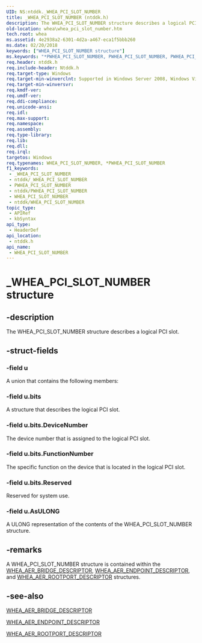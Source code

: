 ```yaml
---
UID: NS:ntddk._WHEA_PCI_SLOT_NUMBER
title: _WHEA_PCI_SLOT_NUMBER (ntddk.h)
description: The WHEA_PCI_SLOT_NUMBER structure describes a logical PCI slot.
old-location: whea\whea_pci_slot_number.htm
tech.root: whea
ms.assetid: 4e2938a2-6301-4d2a-a467-eca1f5bbb260
ms.date: 02/20/2018
keywords: ["WHEA_PCI_SLOT_NUMBER structure"]
ms.keywords: "*PWHEA_PCI_SLOT_NUMBER, PWHEA_PCI_SLOT_NUMBER, PWHEA_PCI_SLOT_NUMBER structure pointer [WHEA Drivers and Applications], WHEA_PCI_SLOT_NUMBER, WHEA_PCI_SLOT_NUMBER structure [WHEA Drivers and Applications], _WHEA_PCI_SLOT_NUMBER, ntddk/PWHEA_PCI_SLOT_NUMBER, ntddk/WHEA_PCI_SLOT_NUMBER, whea.whea_pci_slot_number, whearef_6999e061-3501-48fe-bd6c-383493056665.xml"
req.header: ntddk.h
req.include-header: Ntddk.h
req.target-type: Windows
req.target-min-winverclnt: Supported in Windows Server 2008, Windows Vista SP1, and later versions of Windows.
req.target-min-winversvr: 
req.kmdf-ver: 
req.umdf-ver: 
req.ddi-compliance: 
req.unicode-ansi: 
req.idl: 
req.max-support: 
req.namespace: 
req.assembly: 
req.type-library: 
req.lib: 
req.dll: 
req.irql: 
targetos: Windows
req.typenames: WHEA_PCI_SLOT_NUMBER, *PWHEA_PCI_SLOT_NUMBER
f1_keywords:
 - _WHEA_PCI_SLOT_NUMBER
 - ntddk/_WHEA_PCI_SLOT_NUMBER
 - PWHEA_PCI_SLOT_NUMBER
 - ntddk/PWHEA_PCI_SLOT_NUMBER
 - WHEA_PCI_SLOT_NUMBER
 - ntddk/WHEA_PCI_SLOT_NUMBER
topic_type:
 - APIRef
 - kbSyntax
api_type:
 - HeaderDef
api_location:
 - ntddk.h
api_name:
 - WHEA_PCI_SLOT_NUMBER
---
```


# _WHEA_PCI_SLOT_NUMBER structure


## -description

The WHEA_PCI_SLOT_NUMBER structure describes a logical PCI slot.

## -struct-fields

### -field u

A union that contains the following members:

### -field u.bits

A structure that describes the logical PCI slot.

### -field u.bits.DeviceNumber

The device number that is assigned to the logical PCI slot.

### -field u.bits.FunctionNumber

The specific function on the device that is located in the logical PCI slot.

### -field u.bits.Reserved

Reserved for system use.

### -field u.AsULONG

A ULONG representation of the contents of the WHEA_PCI_SLOT_NUMBER structure.

## -remarks

A WHEA_PCI_SLOT_NUMBER structure is contained within the <a href="https://docs.microsoft.com/windows-hardware/drivers/ddi/ntddk/ns-ntddk-_whea_aer_bridge_descriptor">WHEA_AER_BRIDGE_DESCRIPTOR</a>, <a href="https://docs.microsoft.com/windows-hardware/drivers/ddi/ntddk/ns-ntddk-_whea_aer_endpoint_descriptor">WHEA_AER_ENDPOINT_DESCRIPTOR</a>, and <a href="https://docs.microsoft.com/windows-hardware/drivers/ddi/ntddk/ns-ntddk-_whea_aer_rootport_descriptor">WHEA_AER_ROOTPORT_DESCRIPTOR</a> structures.

## -see-also

<a href="https://docs.microsoft.com/windows-hardware/drivers/ddi/ntddk/ns-ntddk-_whea_aer_bridge_descriptor">WHEA_AER_BRIDGE_DESCRIPTOR</a>



<a href="https://docs.microsoft.com/windows-hardware/drivers/ddi/ntddk/ns-ntddk-_whea_aer_endpoint_descriptor">WHEA_AER_ENDPOINT_DESCRIPTOR</a>



<a href="https://docs.microsoft.com/windows-hardware/drivers/ddi/ntddk/ns-ntddk-_whea_aer_rootport_descriptor">WHEA_AER_ROOTPORT_DESCRIPTOR</a>

